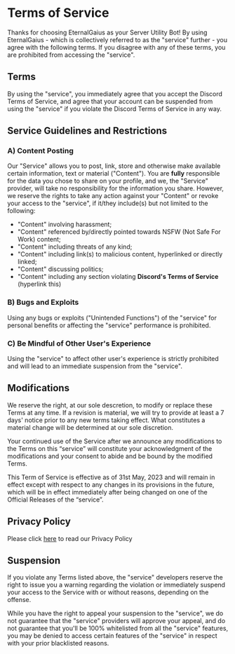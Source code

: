 # Terms of Service
Thanks for choosing EternalGaius as your Server Utility Bot! By using EternalGaius - which is collectively referred to as the "service" further - you agree with the following terms. If you disagree with any of these terms, you are prohibited from accessing the "service".
 
## Terms
By using the "service", you immediately agree that you accept the Discord Terms of Service, and agree that your account can be suspended from using the "service" if you violate the Discord Terms of Service in any way.

## Service Guidelines and Restrictions

### A) Content Posting
Our "Service" allows you to post, link, store and otherwise make available certain information, text or material ("Content"). You are **fully** responsible for the data you chose to share on your profile, and we, the "Service" provider, will take no responsibility for the information you share. However, we reserve the rights to take any action against your "Content" or revoke your access to the "service", if it/they include(s) but not limited to the following:

- "Content" involving harassment;
- "Content" referenced by/directly pointed towards NSFW (Not Safe For Work) content;
- "Content" including threats of any kind;
- "Content" including link(s) to malicious content, hyperlinked or directly linked;
- "Content" discussing politics;
- "Content" including any section violating __Discord's Terms of Service__ (hyperlink this)

### B) Bugs and Exploits
Using any bugs or exploits ("Unintended Functions") of the "service" for personal benefits or affecting the "service" performance is prohibited.

### C) Be Mindful of Other User's Experience
Using the "service" to affect other user's experience is strictly prohibited and will lead to an immediate suspension from the "service".

## Modifications
We reserve the right, at our sole descretion, to modify or replace these Terms at any time. If a revision is material, we will try to provide at least a 7 days' notice prior to any new terms taking effect. What constitutes a material change will be determined at our sole discretion.

Your continued use of the Service after we announce any modifications to the Terms on this “service” will constitute your acknowledgment of the modifications and your consent to abide and be bound by the modified Terms.

This Term of Service is effective as of 31st May, 2023 and will remain in effect except with respect to any changes in its provisions in the future, which will be in effect immediately after being changed on one of the Official Releases of the “service”.

## Privacy Policy
Please click [here](https://github.com/EternalGaiusOfficial/EternalGaiusToS-Privacy/blob/main/Privacy.md) to read our Privacy Policy

## Suspension
If you violate any Terms listed above, the "service" developers reserve the right to issue you a warning regarding the violation or immediately suspend your access to the Service with or without reasons, depending on the offense.

While you have the right to appeal your suspension to the "service", we do not guarantee that the "service" providers will approve your appeal, and do not guarantee that you'll be 100% whitelisted from all the "service" features, you may be denied to access certain features of the "service" in respect with your prior blacklisted reasons.
